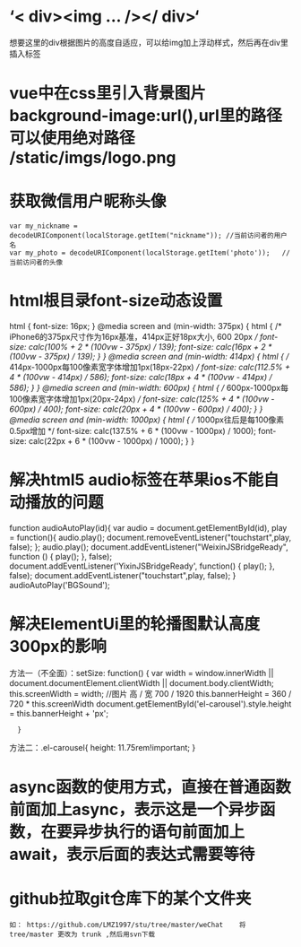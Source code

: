 # ‘< div><img  ... /></ div>‘
想要这里的div根据图片的高度自适应，可以给img加上浮动样式，然后再在div里插入标签<span style="clear:both"></span>

# vue中在css里引入背景图片background-image:url(),url里的路径可以使用绝对路径 /static/imgs/logo.png
# 获取微信用户昵称头像
	var my_nickname = decodeURIComponent(localStorage.getItem("nickname")); //当前访问者的用户名
	var my_photo = decodeURIComponent(localStorage.getItem('photo'));	//当前访问者的头像
# html根目录font-size动态设置
html {
  font-size: 16px;
}
@media screen and (min-width: 375px) {
  html {
    /* iPhone6的375px尺寸作为16px基准，414px正好18px大小, 600 20px */
    font-size: calc(100% + 2 * (100vw - 375px) / 139);
    font-size: calc(16px + 2 * (100vw - 375px) / 139);
  }
}
@media screen and (min-width: 414px) {
  html {
    /* 414px-1000px每100像素宽字体增加1px(18px-22px) */
    font-size: calc(112.5% + 4 * (100vw - 414px) / 586);
    font-size: calc(18px + 4 * (100vw - 414px) / 586);
  }
}
@media screen and (min-width: 600px) {
  html {
    /* 600px-1000px每100像素宽字体增加1px(20px-24px) */
    font-size: calc(125% + 4 * (100vw - 600px) / 400);
    font-size: calc(20px + 4 * (100vw - 600px) / 400);
  }
}
@media screen and (min-width: 1000px) {
  html {
    /* 1000px往后是每100像素0.5px增加 */
    font-size: calc(137.5% + 6 * (100vw - 1000px) / 1000);
    font-size: calc(22px + 6 * (100vw - 1000px) / 1000);
  }
}

# 解决html5 audio标签在苹果ios不能自动播放的问题
function audioAutoPlay(id){
        var audio = document.getElementById(id),
            play = function(){
                audio.play();
                document.removeEventListener("touchstart",play, false);
            };
        audio.play();
        document.addEventListener("WeixinJSBridgeReady", function () {
            play();
        }, false);
        document.addEventListener('YixinJSBridgeReady', function() {
            play();
        }, false);
        document.addEventListener("touchstart",play, false);
    }
    audioAutoPlay('BGSound');
    
# 解决ElementUi里的轮播图默认高度300px的影响
方法一（不全面）：setSize: function() {
        var width = window.innerWidth || document.documentElement.clientWidth || document.body.clientWidth;
        this.screenWidth = width;
        //图片                高 / 宽  700 / 1920
        this.bannerHeight = 360 / 720 * this.screenWidth
        document.getElementById('el-carousel').style.height = this.bannerHeight + 'px';

      }
方法二：.el-carousel{
        height: 11.75rem!important;
    }
# async函数的使用方式，直接在普通函数前面加上async，表示这是一个异步函数，在要异步执行的语句前面加上await，表示后面的表达式需要等待
# github拉取git仓库下的某个文件夹
    如： https://github.com/LMZ1997/stu/tree/master/weChat    将 tree/master 更改为 trunk ,然后用svn下载
